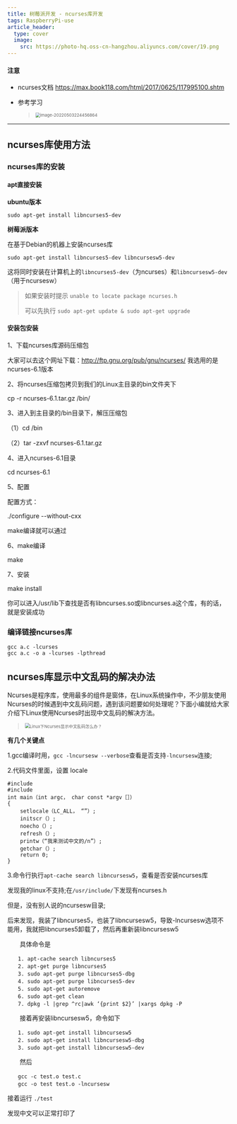 ```yaml
---
title: 树莓派开发 - ncurses库开发
tags: RaspberryPi-use
article_header:
  type: cover
  image:
    src: https://photo-hq.oss-cn-hangzhou.aliyuncs.com/cover/19.png
---
```




#### 注意

- ncurses文档 https://max.book118.com/html/2017/0625/117995100.shtm

- 参考学习

  > <img src="https://photo-hq.oss-cn-hangzhou.aliyuncs.com/Raspberry/useimage-20220503224456864.png" alt="image-20220503224456864" style="zoom:67%;" />

------

## ncurses库使用方法

### ncurses库的安装

#### apt直接安装

**ubuntu版本**

```shell
sudo apt-get install libncurses5-dev
```

**树莓派版本**

在基于Debian的机器上安装ncurses库

```
sudo apt-get install libncurses5-dev libncursesw5-dev 
```

这将同时安装在计算机上的`libncurses5-dev`（为ncurses）和`libncursesw5-dev`（用于ncursesw）

> 如果安装时提示 `unable to locate package ncurses.h` 
>
> 可以先执行 `sudo apt-get update & sudo apt-get upgrade`

#### 安装包安装

1、下载ncurses库源码压缩包

大家可以去这个网址下载：http://ftp.gnu.org/pub/gnu/ncurses/   我选用的是ncurses-6.1版本

2、将ncurses压缩包拷贝到我们的Linux主目录的bin文件夹下

cp -r ncurses-6.1.tar.gz   /bin/

3、进入到主目录的/bin目录下，解压压缩包

（1）cd /bin

（2）tar -zxvf ncurses-6.1.tar.gz

4、进入ncurses-6.1目录

cd ncurses-6.1

5、配置

配置方式：

 ./configure --without-cxx   

 make编译就可以通过

6、make编译

make

7、安装

make install   

你可以进入/usr/lib下查找是否有libncurses.so或libncurses.a这个库，有的话，就是安装成功

### 编译链接ncurses库

```shell
gcc a.c -lcurses
gcc a.c -o a -lcurses -lpthread
```





## ncurses库显示中文乱码的解决办法

Ncurses是程序库，使用最多的组件是窗体，在Linux系统操作中，不少朋友使用Ncurses的时候遇到中文乱码问题，遇到该问题要如何处理呢？下面小编就给大家介绍下Linux使用Ncurses时出现中文乱码的解决方法。

> <img src="https://photo-hq.oss-cn-hangzhou.aliyuncs.com/Raspberry/use401344.jpg" alt=" Linux下Ncurses显示中文乱码怎么办？" style="zoom: 67%;" />

**有几个关键点**

1.gcc编译时用，`gcc -lncursesw --verbose`查看是否支持`-lncursesw`连接;

2.代码文件里面，设置 locale　　

```
#include
#include
int main（int argc， char const *argv［］）
{
    setlocale（LC_ALL， “”）;
    initscr（）;
    noecho（）;
    refresh（）;
    printw（“我来测试中文的/n”）;
    getchar（）;
    return 0;
}
```

3.命令行执行`apt-cache search libncursesw5`，查看是否安装ncurses库

发现我的linux不支持;在`/usr/include/`下发现有ncurses.h

但是，没有别人说的ncursesw目录;

后来发现，我装了libncurses5，也装了libncursesw5，导致-lncursesw选项不能用，我就把libncurses5卸载了，然后再重新装libncursesw5

　　具体命令是

```
　　1. apt-cache search libncurses5
　　2. apt-get purge libncurses5
　　3. sudo apt-get purge libncurses5-dbg
　　4. sudo apt-get purge libncurses5-dev
　　5. sudo apt-get autoremove
　　6. sudo apt-get clean
　　7. dpkg -l |grep ^rc|awk ‘{print $2}’ |xargs dpkg -P
```

　　接着再安装libncursesw5，命令如下

```
　　1. sudo apt-get install libncursesw5
　　2. sudo apt-get install libncursesw5-dbg
　　3. sudo apt-get install libncursesw5-dev
```

　　然后

```
　　gcc -c test.o test.c
　　gcc -o test test.o -lncursesw
```

接着运行 `./test`

发现中文可以正常打印了






















































































































































































































































































































